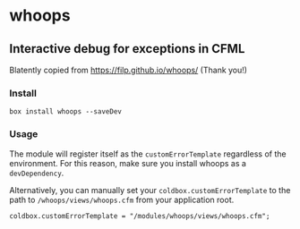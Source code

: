 # whoops

## Interactive debug for exceptions in CFML

Blatently copied from https://filp.github.io/whoops/ (Thank you!)

### Install

`box install whoops --saveDev`

### Usage

The module will register itself as the `customErrorTemplate` regardless of the environment.  For this reason, make sure you install whoops as a `devDependency`.

Alternatively, you can manually set your `coldbox.customErrorTemplate` to the path to `/whoops/views/whoops.cfm` from your application root.

```
coldbox.customErrorTemplate = "/modules/whoops/views/whoops.cfm";
```